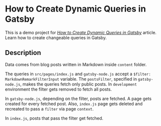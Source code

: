 # How to Create Dynamic Queries in Gatsby

This is a demo project for [_How to Create Dynamic Queries in Gatsby_](https://www.codeconcisely.com/blog/how-to-create-dynamic-queries-in-gatsby/) article.
Learn how to create changeable queries in Gatsby.

## Description

Data comes from blog posts written in Markdown inside `content` folder.

The queries in `src/pages/index.js` and `gatsby-node.js` accept a `$filter: MarkdownRemarkFilterInput` variable. The `postsFilter`, specified in `gatsby-node.js`, makes the queries fetch only public posts. In `development` environment the filter gets removed to fetch all posts.

In `gatsby-node.js`, depending on the filter, posts are fetched. A page gets created for every fetched post. Also, `index.js` page gets deleted and recreated to pass a `filter` via page `context`.

In `index.js`, posts that pass the filter get fetched.

